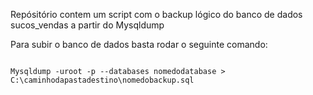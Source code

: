 Repósitório contem um script com o backup lógico do banco de dados sucos_vendas a partir do Mysqldump 

Para subir o banco de dados basta rodar o seguinte comando:

````

Mysqldump -uroot -p --databases nomedodatabase > C:\caminhodapastadestino\nomedobackup.sql


````
